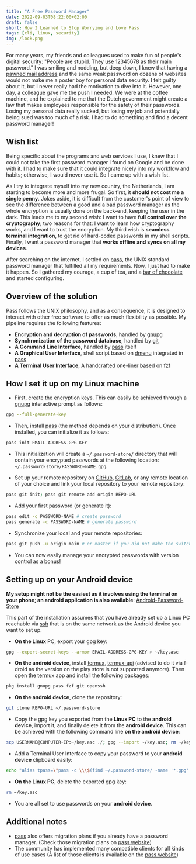 ```yaml
---
title: "A Free Password Manager"
date: 2022-09-03T08:22:00+02:00
draft: false
short: How I Learned to Stop Worrying and Love Pass
tags: [cli, linux, security]
img: /lock.png
---
```


For many years, my friends and colleagues used to make fun of people's digital security: "People are stupid. They use 12345678 as their main password." I was smiling and nodding, but deep down, I knew that having a [pawned mail address](https://haveibeenpwned.com/) and the same weak password on dozens of websites would not make me a poster boy for personal data security. I felt guilty about it, but I never really had the motivation to dive into it. However, one day, a colleague gave me the push I needed. We were at the coffee machine, and he explained to me that the Dutch government might create a law that makes employees responsible for the safety of their passwords. Losing my personal data really sucked, but losing my job and potentially being sued was too much of a risk. I had to do something and find a decent password manager!

## Wish list

Being specific about the programs and web services I use, I knew that I could not take the first password manager I found on Google and be done with it. I had to make sure that it could integrate nicely into my workflow and habits; otherwise, I would never use it. So I came up with a wish list.

As I try to integrate myself into my new country, the Netherlands, I am starting to become more and more frugal. So first, it **should not cost me a single penny**. Jokes aside, it is difficult from the customer's point of view to see the difference between a good and a bad password manager as the whole encryption is usually done on the back-end, keeping the user in the dark. This leads me to my second wish: I want to have **full control over the cryptography**; two reasons for that: I want to learn how cryptography works, and I want to trust the encryption. My third wish is **seamless terminal integration**, to get rid of hard-coded passwords in my shell scripts. Finally, I want a password manager that **works offline and syncs on all my devices**.

After searching on the internet, I settled on [pass](https://www.passwordstore.org/), the UNIX standard password manager that fulfilled all my requirements. Now, I just had to make it happen. So I gathered my courage, a cup of tea, and a [bar of chocolate](https://tonyschocolonely.com/us/en) and started configuring.

## Overview of the solution

Pass follows the UNIX philosophy, and as a consequence, it is designed to interact with other free software to offer as much flexibility as possible. My pipeline requires the following features:

- **Encryption and decryption of passwords**, handled by [gnupg](https://www.gnupg.org/)
- **Synchronization of the password database**, handled by [git](https://git-scm.com/)
- **A Command Line Interface**, handled by [pass](https://www.passwordstore.org/) itself
- **A Graphical User Interface**, shell script based on [dmenu](https://tools.suckless.org/dmenu/) integrated in [pass](https://www.passwordstore.org/)
- **A Terminal User Interface**, A handcrafted one-liner based on [fzf](https://github.com/junegunn/fzf)

## How I set it up on my Linux machine

- First, create the encryption keys. This can easily be achieved through a [gnupg](https://www.gnupg.org/) interactive prompt as follows:
```bash
gpg --full-generate-key
```
- Then, install [pass](https://www.passwordstore.org/) (the method depends on your distribution). Once installed, you can initialize it as follows:
```bash
pass init EMAIL-ADDRESS-GPG-KEY
```
- This initialization will create a `~/.password-store/` directory that will contain your encrypted passwords at the following location: `~/.password-store/PASSWORD-NAME.gpg`.

- Set up your remote repository on [GitHub](https://github.com/), [GitLab](https://gitlab.com/), or any remote location of your choice and link your local repository to your remote repository:
```bash
pass git init; pass git remote add origin REPO-URL
```
- Add your first password (or generate it):
```bash
pass edit -c PASSWORD-NAME # create password
pass generate -c PASSWORD-NAME # generate password
```

- Synchronize your local and your remote repositories:
```bash
pass git push -u origin main # or master if you did not make the switch
```
- You can now easily manage your encrypted passwords with version control as a bonus!

## Setting up on your Android device

**My setup might not be the easiest as it involves using the terminal on your phone; an android application is also available**: [Android-Password-Store](https://github.com/android-password-store/Android-Password-Store#readme)

This part of the installation assumes that you have already set up a Linux PC reachable via [ssh](https://en.wikipedia.org/wiki/Secure_Shell) that is on the same network as the Android device you want to set up.

- **On the Linux** PC, export your gpg key:
```bash
gpg --export-secret-keys --armor EMAIL-ADDRESS-GPG-KEY > ~/key.asc
```
- **On the android device**, install [termux](https://github.com/termux/termux-app#github), [termux-api](https://github.com/termux/termux-api) (advised to do it via f-droid as the version on the play store is not supported anymore). Then open the [termux](https://github.com/termux/termux-app#github) app and install the following packages:
```bash
pkg install gnupg pass fzf git openssh
```
- **On the android device**, clone the repository:
```bash
git clone REPO-URL ~/.password-store
```
- Copy the gpg key you exported from the **Linux PC** to the **android device**, import it, and finally delete it from the **android device**. This can be achieved with the following command line **on the android device**:
```bash
scp USERNAME@COMPUTER-IP:~/key.asc ./; gpg --import ~/key.asc; rm ~/key.asc
```
- Add a Terminal User Interface to copy your password to your **android device** clipboard easily:
```bash
echo "alias tpass=\"pass -c \\\$(find ~/.password-store/ -name '*.gpg' | sed -e 's:^.*password-store/\\\\(.*\\\\).gpg\\\$:\\\\1:g' | fzf)\"" >> ~/.bash_aliases; source ~/.bash_aliases
```
- **On the Linux PC**, delete the exported gpg key:
```bash
rm ~/key.asc
```
- You are all set to use passwords on your **android device**.

## Additional notes

- [pass](https://www.passwordstore.org/) also offers migration plans if you already have a password manager. (Check those migration plans on [pass website](https://www.passwordstore.org/))
- The community has implemented many compatible clients for all kinds of use cases (A list of those clients is available on the [pass website](https://www.passwordstore.org/))
